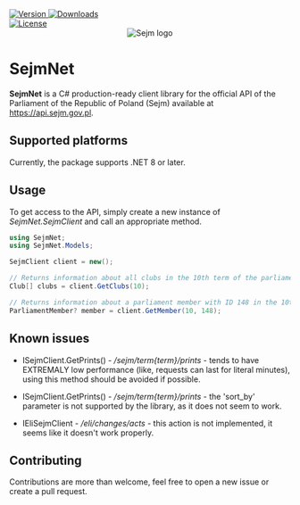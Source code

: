 <div align="left">
	<a href="https://www.nuget.org/packages/SejmNet">
		<img src="https://img.shields.io/nuget/v/SejmNet?style=flat-square&color=seagreen" alt="Version"/>
	</a>
	<a href="https://www.nuget.org/packages/SejmNet">
		<img src="https://img.shields.io/nuget/dt/SejmNet?style=flat-square&color=blue" alt="Downloads"/>
	</a> <br />
	<a href="https://github.com//piotrstenke/SejmNet/blob/master/LICENSE.md">
		<img src="https://img.shields.io/github/license/piotrstenke/SejmNet?color=orange&style=flat-square" alt="License"/>
	</a>
</div>

<div align="center">
		<img src="../../img/icons/logo-256.png" alt="Sejm logo"/>
</div>

# SejmNet

**SejmNet** is a C# production-ready client library for the official API of the Parliament of the Republic of Poland (Sejm) available at https://api.sejm.gov.pl.

## Supported platforms

Currently, the package supports .NET 8 or later.

## Usage

To get access to the API, simply create a new instance of *SejmNet.SejmClient* and call an appropriate method.

```csharp
using SejmNet;
using SejmNet.Models;

SejmClient client = new();

// Returns information about all clubs in the 10th term of the parliament.
Club[] clubs = client.GetClubs(10);

// Returns information about a parliament member with ID 148 in the 10th term of the parliament.
ParliamentMember? member = client.GetMember(10, 148);

```

## Known issues

 - ISejmClient.GetPrints() - */sejm/term\{term\}/prints* - tends to have EXTREMALY low performance (like, requests can last for literal minutes), using this method should be avoided if possible.

 - ISejmClient.GetPrints() - */sejm/term\{term\}/prints* - the 'sort_by' parameter is not supported by the library, as it does not seem to work.

 - IEliSejmClient - */eli/changes/acts* - this action is not implemented, it seems like it doesn't work properly.

## Contributing

Contributions are more than welcome, feel free to open a new issue or create a pull request.

